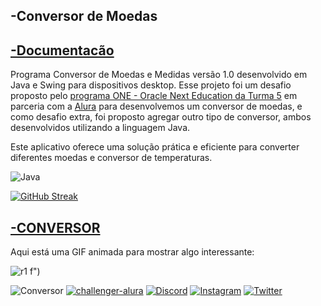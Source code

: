 
-Conversor de Moedas
-
[-Documentacão](Conversor_de_moedas)
-


 Programa Conversor de Moedas e Medidas versão 1.0 desenvolvido em Java e Swing para dispositivos desktop. Esse projeto foi um desafio proposto pelo [programa ONE - Oracle Next Education da Turma 5](https://www.oracle.com/br/education/oracle-next-education/) em parceria com a [Alura](https://www.alura.com.br/planos-cursos-online?utm_term=alura&utm_campaign=%5BSearch%5D+%5BPerformance%5D+-+Institucional&utm_source=adwords&utm_medium=ppc&hsa_acc=7964138385&hsa_cam=386166608&hsa_grp=21666755648&hsa_ad=591196544879&hsa_src=g&hsa_tgt=kwd-300088401&hsa_kw=alura&hsa_mt=e&hsa_net=adwords&hsa_ver=3&gclid=CjwKCAjw8ZKmBhArEiwAspcJ7h9HceUxoogBR-97gGKw4HcQjwOy0SpDggBec0YfQ6LoTYV_Q_eS2RoCrKwQAvD_BwE) para desenvolvemos um conversor de moedas, e como desafio extra, foi proposto agregar outro tipo de conversor, ambos desenvolvidos utilizando a linguagem Java.

Este aplicativo oferece uma solução prática e eficiente para converter diferentes moedas e conversor de temperaturas.



![Java](https://img.shields.io/badge/Java-000?style=for-the-badge&logo=java)

[![GitHub Streak](https://streak-stats.demolab.com/?user=SEUUSERNAME&theme=bear&background=000&border=30A3DC&dates=FFF)](https://git.io/streak-stats)

[-CONVERSOR](Conversor_de_Moedas)
-

Aqui está uma GIF animada para mostrar algo interessante:

![r1](https://github.com/Reginaldodevenloper1102/challenger-alura.GITHUB.GIO/assets/111080927/3a5d0bee-fc86-4cf6-bf15-0827efa18569)
f")



![Conversor](https://img.shields.io/badge/Conversor-000?style=for-the-badge&logo=markdown)
[![challenger-alura](https://img.shields.io/badge/challenger-alura-000?style=for-the-badge&logo=linkedin&logoColor=0E76A8)](https://www.linkedin.com/in/reginaldo-feitosa-de-amorim-desevolvedor-fullstack/)
[![Discord](https://img.shields.io/badge/Discord-000?style=for-the-badge&logo=discord)](https://www.discord.com/in/Reginaldo#3514/)
[![Instagram](https://img.shields.io/badge/Instagram-000?style=for-the-badge&logo=instagram)](https://www.instagram.com/[SEUUSERNAME](https://www.instagram.com/reginaldo_engenheiro_civil/)/)
[![Twitter](https://img.shields.io/badge/Twitter-000?style=for-the-badge&logo=twitter)](https://twitter.com/[SEUUSERNAME](https://twitter.com/ReginaldoFAmor1))

